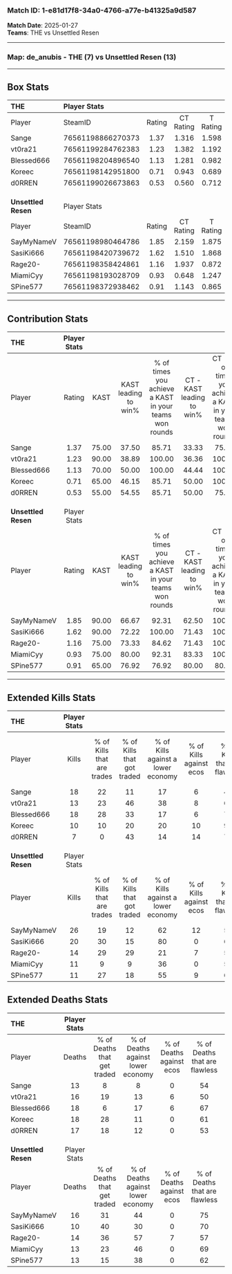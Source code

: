 ### Match ID: 1-e81d17f8-34a0-4766-a77e-b41325a9d587  
**Match Date**: 2025-01-27  
**Teams**: THE vs Unsettled Resen  

---  

### **Map**: de_anubis - THE (7) vs Unsettled Resen (13)  
---  

## Box Stats  

| **THE**             | Player Stats      |        |           |          |       |       |       |         |        |      |     |
| :- | :- | :-: | :-: | :-: | :-: | :-: | :-: | :-: | :-: | :-: | :-: |
| Player              | SteamID           | Rating | CT Rating | T Rating | KAST  |  ADR  | Kills | Assists | Deaths | K/D  | HS% |
| Sange               | 76561198866270373 |  1.37  |   1.316   |  1.598   | 75.00 | 95.3  |  18   |    4    |   13   | 1.38 | 61  |
| vt0ra21             | 76561199284762383 |  1.23  |   1.382   |  1.192   | 90.00 | 99.1  |  13   |   11    |   16   | 0.81 | 76  |
| Blessed666          | 76561198204896540 |  1.13  |   1.281   |  0.982   | 70.00 | 77.9  |  18   |    3    |   18   | 1.00 | 38  |
| Koreec              | 76561198142951800 |  0.71  |   0.943   |  0.689   | 65.00 | 60.7  |  10   |    5    |   18   | 0.56 | 30  |
| d0RREN              | 76561199026673863 |  0.53  |   0.560   |  0.712   | 55.00 | 58.0  |   7   |    7    |   17   | 0.41 | 57  |
|                     |                   |        |           |          |       |       |       |         |        |      |     |
|                     |                   |        |           |          |       |       |       |         |        |      |     |
|                     |                   |        |           |          |       |       |       |         |        |      |     |
| **Unsettled Resen** | Player Stats      |        |           |          |       |       |       |         |        |      |     |
| Player              | SteamID           | Rating | CT Rating | T Rating | KAST  |  ADR  | Kills | Assists | Deaths | K/D  | HS% |
| SayMyNameV          | 76561198980464786 |  1.85  |   2.159   |  1.875   | 90.00 | 132.3 |  26   |    3    |   16   | 1.63 | 50  |
| SasiKi666           | 76561198420739672 |  1.62  |   1.510   |  1.868   | 90.00 | 91.2  |  20   |    2    |   10   | 2.00 | 60  |
| Rage20-             | 76561198358424861 |  1.16  |   1.937   |  0.872   | 75.00 | 91.3  |  14   |    5    |   14   | 1.00 | 71  |
| MiamiCyy            | 76561198193028709 |  0.93  |   0.648   |  1.247   | 75.00 | 55.5  |  11   |    2    |   13   | 0.85 | 63  |
| SPine577            | 76561198372938462 |  0.91  |   1.143   |  0.865   | 65.00 | 68.3  |  11   |    5    |   13   | 0.85 | 72  |
---  

## Contribution Stats  

| **THE**             | Player Stats |       |                      |                                                        |                           |                                                             |                          |                                                            |
| :- | :-: | :-: | :-: | :-: | :-: | :-: | :-: | :-: |
| Player              |    Rating    | KAST  | KAST leading to win% | % of times you achieve a KAST in your teams won rounds | CT - KAST leading to win% | CT - % of times you achieve a KAST in your teams won rounds | T - KAST leading to win% | T - % of times you achieve a KAST in your teams won rounds |
| Sange               |     1.37     | 75.00 |        37.50         |                         85.71                          |           33.33           |                            75.00                            |          42.86           |                           100.00                           |
| vt0ra21             |     1.23     | 90.00 |        38.89         |                         100.00                         |           36.36           |                           100.00                            |          42.86           |                           100.00                           |
| Blessed666          |     1.13     | 70.00 |        50.00         |                         100.00                         |           44.44           |                           100.00                            |          60.00           |                           100.00                           |
| Koreec              |     0.71     | 65.00 |        46.15         |                         85.71                          |           50.00           |                           100.00                            |          40.00           |                           66.67                            |
| d0RREN              |     0.53     | 55.00 |        54.55         |                         85.71                          |           50.00           |                            75.00                            |          60.00           |                           100.00                           |
|                     |              |       |                      |                                                        |                           |                                                             |                          |                                                            |
|                     |              |       |                      |                                                        |                           |                                                             |                          |                                                            |
|                     |              |       |                      |                                                        |                           |                                                             |                          |                                                            |
| **Unsettled Resen** | Player Stats |       |                      |                                                        |                           |                                                             |                          |                                                            |
| Player              |    Rating    | KAST  | KAST leading to win% | % of times you achieve a KAST in your teams won rounds | CT - KAST leading to win% | CT - % of times you achieve a KAST in your teams won rounds | T - KAST leading to win% | T - % of times you achieve a KAST in your teams won rounds |
| SayMyNameV          |     1.85     | 90.00 |        66.67         |                         92.31                          |           62.50           |                           100.00                            |          70.00           |                           87.50                            |
| SasiKi666           |     1.62     | 90.00 |        72.22         |                         100.00                         |           71.43           |                           100.00                            |          72.73           |                           100.00                           |
| Rage20-             |     1.16     | 75.00 |        73.33         |                         84.62                          |           71.43           |                           100.00                            |          75.00           |                           75.00                            |
| MiamiCyy            |     0.93     | 75.00 |        80.00         |                         92.31                          |           83.33           |                           100.00                            |          77.78           |                           87.50                            |
| SPine577            |     0.91     | 65.00 |        76.92         |                         76.92                          |           80.00           |                            80.00                            |          75.00           |                           75.00                            |
---  

## Extended Kills Stats  

| **THE**             | Player Stats |                            |                            |                                    |                         |                              |                                 |                                       |                    |           |
| :- | :-: | :-: | :-: | :-: | :-: | :-: | :-: | :-: | :-: | :-: |
| Player              |    Kills     | % of Kills that are trades | % of Kills that got traded | % of Kills against a lower economy | % of Kills against ecos | % of Kills that are flawless | % of Kills that are close duels | % of Kills that are assisted by flash | Pistol Round Kills | AWP Kills |
| Sange               |      18      |             22             |             11             |                 17                 |            6            |              44              |                0                |                   6                   |         0          |     3     |
| vt0ra21             |      13      |             23             |             46             |                 38                 |            8            |              69              |                8                |                  15                   |         0          |     1     |
| Blessed666          |      18      |             28             |             33             |                 17                 |            6            |              72              |                6                |                   0                   |         2          |     0     |
| Koreec              |      10      |             10             |             20             |                 20                 |           10            |              90              |                0                |                  10                   |         0          |     2     |
| d0RREN              |      7       |             0              |             43             |                 14                 |           14            |              71              |               14                |                   0                   |         0          |     1     |
|                     |              |                            |                            |                                    |                         |                              |                                 |                                       |                    |           |
|                     |              |                            |                            |                                    |                         |                              |                                 |                                       |                    |           |
|                     |              |                            |                            |                                    |                         |                              |                                 |                                       |                    |           |
| **Unsettled Resen** | Player Stats |                            |                            |                                    |                         |                              |                                 |                                       |                    |           |
| Player              |    Kills     | % of Kills that are trades | % of Kills that got traded | % of Kills against a lower economy | % of Kills against ecos | % of Kills that are flawless | % of Kills that are close duels | % of Kills that are assisted by flash | Pistol Round Kills | AWP Kills |
| SayMyNameV          |      26      |             19             |             12             |                 62                 |           12            |              58              |               12                |                   0                   |         8          |     3     |
| SasiKi666           |      20      |             30             |             15             |                 80                 |            0            |              60              |               15                |                   5                   |         0          |     2     |
| Rage20-             |      14      |             29             |             29             |                 21                 |            7            |              50              |               14                |                   0                   |         1          |     3     |
| MiamiCyy            |      11      |             9              |             9              |                 36                 |            0            |              55              |               18                |                   9                   |         0          |     0     |
| SPine577            |      11      |             27             |             18             |                 55                 |            9            |              64              |                9                |                   0                   |         0          |     1     |
## Extended Deaths Stats  

| **THE**             | Player Stats |                             |                                   |                          |                               |                            |                           |               |
| :- | :-: | :-: | :-: | :-: | :-: | :-: | :-: | :-: |
| Player              |    Deaths    | % of Deaths that get traded | % of Deaths against lower economy | % of Deaths against ecos | % of Deaths that are flawless | % of Deaths that are close | % of Deaths while blinded | Deaths to AWP |
| Sange               |      13      |              8              |                 8                 |            0             |              54               |             15             |             0             |       1       |
| vt0ra21             |      16      |             19              |                13                 |            6             |              50               |             19             |            13             |       2       |
| Blessed666          |      18      |              6              |                17                 |            6             |              67               |             6              |             0             |       1       |
| Koreec              |      18      |             28              |                11                 |            0             |              61               |             11             |             0             |       4       |
| d0RREN              |      17      |             18              |                12                 |            0             |              53               |             18             |             0             |       1       |
|                     |              |                             |                                   |                          |                               |                            |                           |               |
|                     |              |                             |                                   |                          |                               |                            |                           |               |
|                     |              |                             |                                   |                          |                               |                            |                           |               |
| **Unsettled Resen** | Player Stats |                             |                                   |                          |                               |                            |                           |               |
| Player              |    Deaths    | % of Deaths that get traded | % of Deaths against lower economy | % of Deaths against ecos | % of Deaths that are flawless | % of Deaths that are close | % of Deaths while blinded | Deaths to AWP |
| SayMyNameV          |      16      |             31              |                44                 |            0             |              75               |             6              |             0             |       2       |
| SasiKi666           |      10      |             40              |                30                 |            0             |              70               |             0              |             0             |       0       |
| Rage20-             |      14      |             36              |                57                 |            7             |              57               |             0              |            14             |       0       |
| MiamiCyy            |      13      |             23              |                46                 |            0             |              69               |             8              |             0             |       0       |
| SPine577            |      13      |             15              |                38                 |            0             |              62               |             8              |            15             |       0       |
